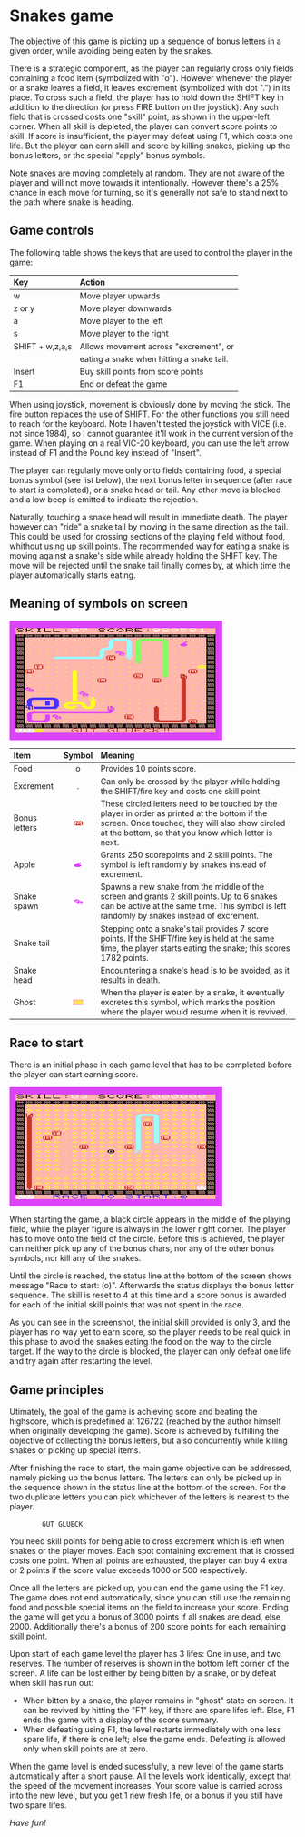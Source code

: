 # Snakes game

The objective of this game is picking up a sequence of bonus letters in
a given order, while avoiding being eaten by the snakes.

There is a strategic component, as the player can regularly cross only fields
containing a food item (symbolized with "o"). However whenever the player or a
snake leaves a field, it leaves excrement (symbolized with dot ".") in its
place. To cross such a field, the player has to hold down the SHIFT key in
addition to the direction (or press FIRE button on the joystick).  Any such
field that is crossed costs one "skill" point, as shown in the upper-left
corner.  When all skill is depleted, the player can convert score points to
skill. If score is insufficient, the player may defeat using F1, which costs
one life. But the player can earn skill and score by killing snakes, picking up
the bonus letters, or the special "apply" bonus symbols.

Note snakes are moving completely at random. They are not aware of the player
and will not move towards it intentionally. However there's a 25% chance in
each move for turning, so it's generally not safe to stand next to the path
where snake is heading.

## Game controls

The following table shows the keys that are used to control the player in the game:

| Key              | Action                                       |
|:-----------------|:---------------------------------------------|
| w                | Move player upwards                          |
| z or y           | Move player downwards                        |
| a                | Move player to the left                      |
| s                | Move player to the right                     |
| SHIFT + w,z,a,s  | Allows movement across "excrement", or       |
|                  | eating a snake when hitting a snake tail.    |
| Insert           | Buy skill points from score points           |
| F1               | End or defeat the game                       |

When using joystick, movement is obviously done by moving the stick.  The fire
button replaces the use of SHIFT. For the other functions you still need to
reach for the keyboard. Note I haven't tested the joystick with VICE (i.e. not
since 1984), so I cannot guarantee it'll work in the current version of the
game.  When playing on a real VIC-20 keyboard, you can use the left arrow
instead of F1 and the Pound key instead of "Insert".

The player can regularly move only onto fields containing food, a special bonus
symbol (see list below), the next bonus letter in sequence (after race to start
is completed), or a snake head or tail. Any other move is blocked and a low
beep is emitted to indicate the rejection.

Naturally, touching a snake head will result in immediate death. The player
however can "ride" a snake tail by moving in the same direction as the tail.
This could be used for crossing sections of the playing field without food,
whithout using up skill points.  The recommended way for eating a snake is
moving against a snake's side while already holding the SHIFT  key. The move
will be rejected until the snake tail finally comes by, at which time the
player automatically starts eating.

## Meaning of symbols on screen

<IMG ALIGN="center" SRC="../images/slg_snap_6snakes.png" ALT="Screenshot Snakes game">

| Item | Symbol | Meaning |
|:-----|:------:|:--------|
| Food | o | Provides 10 points score. |
| Excrement | . | Can only be crossed by the player while holding the SHIFT/fire key and costs one skill point. |
| Bonus letters | ![circled letter](../images/slg_sym_bonus_letter.png) | These circled letters need to be touched by the player in order as printed at the bottom if the screen.  Once touched, they will also show circled at the bottom, so that you know which letter is next. |
| Apple | ![apple](../images/slg_sym_apple.png) | Grants 250 scorepoints and 2 skill points. The symbol is left randomly by snakes instead of excrement. |
| Snake spawn | ![snake heads](../images/slg_sym_snakehead.png) | Spawns a new snake from the middle of the screen and grants 2 skill points.  Up to 6 snakes can be active at the same time. This symbol is left randomly by snakes instead of excrement. |
| Snake tail | | Stepping onto a snake's tail provides 7 score points. If the SHIFT/fire key is held at the same time, the player starts eating the snake; this scores 1782 points. |
| Snake head | | Encountering a snake's head is to be avoided, as it results in death. |
| Ghost | ![ghost](../images/slg_sym_dead_player.png) | When the player is eaten by a snake, it eventually excretes this symbol, which marks the position where the player would resume when it is revived. |

## Race to start

There is an initial phase in each game level that has to be completed
before the player can start earning score.

<IMG ALIGN="center" SRC="../images/slg_snap_start.png" ALT="Screenshot Snakes game">

When starting the game, a black circle appears in the middle of the playing
field, while the player figure is always in the lower right corner. The
player has to move onto the field of the circle. Before this is achieved,
the player can neither pick up any of the bonus chars, nor any of the other
bonus symbols, nor kill any of the snakes.

Until the circle is reached, the status line at the bottom of the screen shows
message "Race to start: (o)". Afterwards the status displays the bonus letter
sequence. The skill is reset to 4 at this time and a score bonus is awarded for
each of the initial skill points that was not spent in the race.

As you can see in the screenshot, the initial skill provided is only 3, and the
player has no way yet to earn score, so the player needs to be real quick in
this phase to avoid the snakes eating the food on the way to the circle target.
If the way to the circle is blocked, the player can only defeat one life and
try again after restarting the level.

## Game principles

Utimately, the goal of the game is achieving score and beating the highscore,
which is predefined at 126722 (reached by the author himself when originally
developing the game). Score is achieved by fulfilling the objective of
collecting the bonus letters, but also concurrently while killing snakes
or picking up special items.

After finishing the race to start, the main game objective can be addressed,
namely picking up the bonus letters. The letters can only be picked up in the
sequence shown in the status line at the bottom of the screen. For the two
duplicate letters you can pick whichever of the letters is nearest to the
player.

```
        GUT GLUECK
```

You need skill points for being able to cross excrement which is left when
snakes or the player moves. Each spot containing excrement that is crossed
costs one point. When all points are exhausted, the player can buy 4 extra or 2
points if the score value exceeds 1000 or 500 respectively.

Once all the letters are picked up, you can end the game using the F1 key.
The game does not end automatically, since you can still use the remaining
food and possible special items on the field to increase your score. Ending
the game will get you a bonus of 3000 points if all snakes are dead, else 2000.
Additionally there's a bonus of 200 score points for each remaining skill point.

Upon start of each game level the player has 3 lifes: One in use, and two
reserves.  The number of reserves is shown in the bottom left corner of the
screen.  A life can be lost either by being bitten by a snake, or by defeat
when skill has run out:

* When bitten by a snake, the player remains in "ghost" state on screen. It can
  be revived by hitting the "F1" key, if there are spare lifes left. Else, F1
  ends the game with a display of the score summary.
* When defeating using F1, the level restarts immediately with one less spare life,
  if there is one left; else the game ends. Defeating is allowed only when
  skill points are at zero.

When the game level is ended sucessfully, a new level of the game starts
automatically after a short pause. All the levels work identically, except that
the speed of the movement increases. Your score value is carried across into
the new level, but you get 1 new fresh life, or a bonus if you still have two
spare lifes.

*Have fun!*

<!---
  Cropping XVIC screenshots:
    pngtopnm src.png | pnmcut -left 85 -top 35 -width 375 -height 210 | pnmtopng > tmp.png
  Transparent background (orange):
    pnmtopng -transparent rgb:ff/ff/ac ...
  Symbol dimensions: pnmcut -height 10 -width 18 ...
-->
